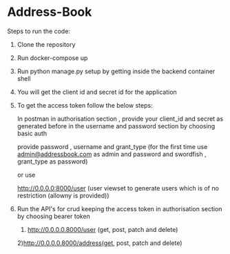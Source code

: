 # Address-Book

Steps to run the code:

1) Clone the repository

2) Run docker-compose up 

3) Run python manage.py setup by getting inside the backend container shell

4) You will get the client id and secret id for the application 

5) To get the access token follow the below steps:
     
     In postman in authorisation section , provide your client_id and secret as generated before in the username and password section by choosing basic auth 

     provide password , username and grant_type  (for the first time use admin@addressbook.com as admin and password and swordfish , grant_type as password)

    or use 

    http://0.0.0.0:8000/user (user viewset to generate users which is of no restriction (allowny is provided))


5) Run the API's for crud
    keeping the access token in authorisation section by choosing bearer token

    1) http://0.0.0.0.8000/user (get, post, patch and delete)
    

    2)http://0.0.0.0.8000/address(get, post, patch and delete)
